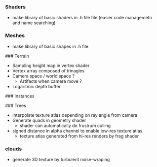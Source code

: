 ### Shaders

- make library of basic shaders in .h file file (easier code managemetn and name searching)

### Meshes

- make library of basic shapes in .h file

﻿### Terrain

 - Sampling height map in vertex shader
 - Vertex array composed of trinagles
 - Camera space / world space ?
    - Artifacts when camera move ?
 - Logaritmic depth buffer

﻿### Instances

﻿### Trees

 - interpolate texture atlas depending on ray angle from camera
 - Generate quads in geometry shader
    - shader can automatically do frustrum culling
 - signed distance in alpha channel to enable low-res texture atlas
    - texture atlas generated from hi-res renders by frag shader

### clouds

 - generate 3D texture by turbulent noise-wraping

